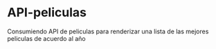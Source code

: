# API-peliculas
Consumiendo API de peliculas para renderizar una lista de  las mejores peliculas de acuerdo al año
